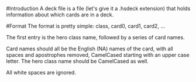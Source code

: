 #Introduction
A deck file is a file (let's give it a .hsdeck extension) that holds information about which cards are in a deck.  

#Format
The format is pretty simple: class, card0, card1, card2, ...

The first entry is the hero class name, followed by a series of card names.

Card names should all be the English (NA) names of the card, with all spaces and apostrophes removed, CamelCased starting with an upper case letter.  The hero class name should be CamelCased as well.

All white spaces are ignored.
